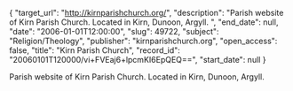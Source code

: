 {
  "target_url": "http://kirnparishchurch.org/", 
  "description": "Parish website of Kirn Parish Church. Located in Kirn, Dunoon, Argyll. ", 
  "end_date": null, 
  "date": "2006-01-01T12:00:00", 
  "slug": 49722, 
  "subject": "Religion/Theology", 
  "publisher": "kirnparishchurch.org", 
  "open_access": false, 
  "title": "Kirn Parish Church", 
  "record_id": "20060101T120000/vi+FVEaj6+lpcmKI6EpQEQ==", 
  "start_date": null
}

Parish website of Kirn Parish Church. Located in Kirn, Dunoon, Argyll. 